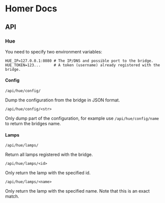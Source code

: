 # Homer Docs

## API

### Hue

You need to specify two environment variables:

    HUE_IP=127.0.0.1:8080 # The IP/DNS and possible port to the bridge.
    HUE_TOKEN=123...      # A token (username) already registered with the bridge.

#### Config

    /api/hue/config/

Dump the configuration from the bridge in JSON format.

    /api/hue/config/<str>

Only dump part of the configuration, for example use `/api/hue/config/name` to return the bridges name.

#### Lamps

    /api/hue/lamps/

Return all lamps registered with the bridge.

    /api/hue/lamps/<id>

Only return the lamp with the specified id.

    /api/hue/lamps/<name>

Only return the lamp with the specified name. Note that this is an exact match.

